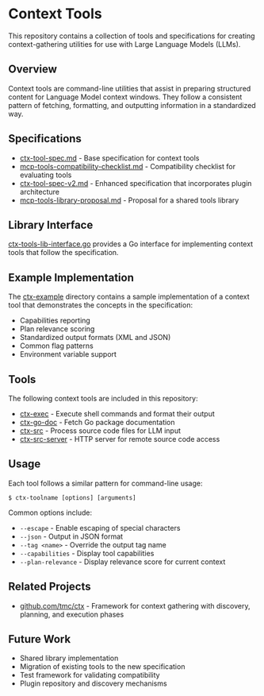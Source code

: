 # Context Tools

This repository contains a collection of tools and specifications for creating context-gathering utilities for use with Large Language Models (LLMs).

## Overview

Context tools are command-line utilities that assist in preparing structured content for Language Model context windows. They follow a consistent pattern of fetching, formatting, and outputting information in a standardized way.

## Specifications

- [ctx-tool-spec.md](ctx-tool-spec.md) - Base specification for context tools
- [mcp-tools-compatibility-checklist.md](mcp-tools-compatibility-checklist.md) - Compatibility checklist for evaluating tools
- [ctx-tool-spec-v2.md](ctx-tool-spec-v2.md) - Enhanced specification that incorporates plugin architecture
- [mcp-tools-library-proposal.md](mcp-tools-library-proposal.md) - Proposal for a shared tools library

## Library Interface

[ctx-tools-lib-interface.go](ctx-tools-lib-interface.go) provides a Go interface for implementing context tools that follow the specification.

## Example Implementation

The [ctx-example](ctx-example/) directory contains a sample implementation of a context tool that demonstrates the concepts in the specification:

- Capabilities reporting
- Plan relevance scoring
- Standardized output formats (XML and JSON)
- Common flag patterns
- Environment variable support

## Tools

The following context tools are included in this repository:

- [ctx-exec](ctx-exec/) - Execute shell commands and format their output
- [ctx-go-doc](ctx-go-doc/) - Fetch Go package documentation
- [ctx-src](ctx-src/) - Process source code files for LLM input
- [ctx-src-server](ctx-src-server/) - HTTP server for remote source code access

## Usage

Each tool follows a similar pattern for command-line usage:

```
$ ctx-toolname [options] [arguments]
```

Common options include:

- `--escape` - Enable escaping of special characters
- `--json` - Output in JSON format
- `--tag <name>` - Override the output tag name
- `--capabilities` - Display tool capabilities
- `--plan-relevance` - Display relevance score for current context

## Related Projects

- [github.com/tmc/ctx](https://github.com/tmc/ctx) - Framework for context gathering with discovery, planning, and execution phases

## Future Work

- Shared library implementation
- Migration of existing tools to the new specification
- Test framework for validating compatibility
- Plugin repository and discovery mechanisms